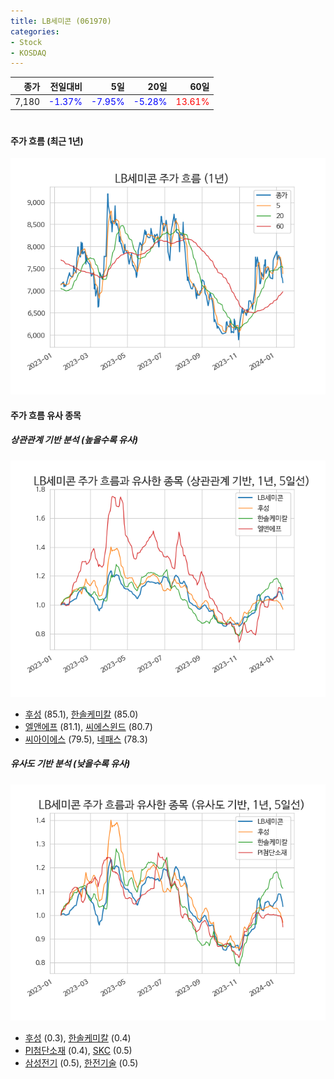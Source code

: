 ```yaml
---
title: LB세미콘 (061970)
categories:
- Stock
- KOSDAQ
---
```


|종가|전일대비|5일|20일|60일|
|---:|-------:|--:|---:|---:|
|7,180|<span style="color: blue">-1.37%</span>|<span style="color: blue">-7.95%</span>|<span style="color: blue">-5.28%</span>|<span style="color: red">13.61%</span>|

<!-- more -->
#
#### 주가 흐름 (최근 1년)
![061970](/assets/images/stock/061970.png)


#### 주가 흐름 유사 종목


##### 상관관계 기반 분석 (높을수록 유사)
![061970](/assets/images/stock/061970_corr.png)
- [후성](/093370/) (85.1), [한솔케미칼](/014680/) (85.0)
- [엘앤에프](/066970/) (81.1), [씨에스윈드](/112610/) (80.7)
- [씨아이에스](/222080/) (79.5), [네패스](/033640/) (78.3)


##### 유사도 기반 분석 (낮을수록 유사)	
![061970](/assets/images/stock/061970_sim.png)
- [후성](/093370/) (0.3), [한솔케미칼](/014680/) (0.4)
- [PI첨단소재](/178920/) (0.4), [SKC](/011790/) (0.5)
- [삼성전기](/009150/) (0.5), [한전기술](/052690/) (0.5)